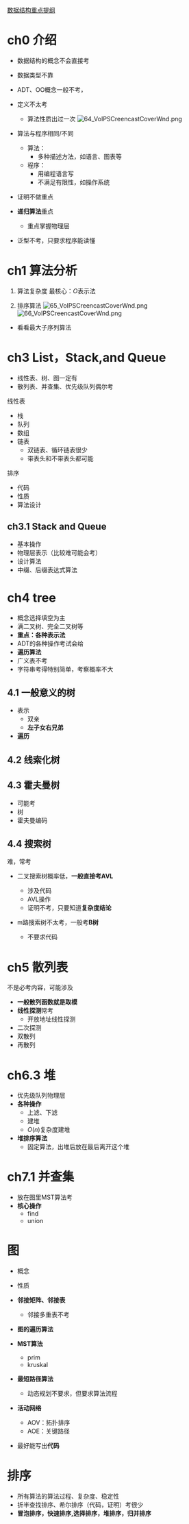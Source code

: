 [数据结构重点提纲](https://hkwr5n7dmq.feishu.cn/docx/DRy8dnsIwoFWHNxYGGtcJJsvnHh)
# ch0 介绍
- 数据结构的概念不会直接考
- 数据类型不靠
- ADT、OO概念一般不考，

- 定义不太考
	- 算法性质出过一次
![64_VoIPSCreencastCoverWnd.png](https://chillcharlie-img.oss-cn-hangzhou.aliyuncs.com/imgae/2023/02/01/6502ab6289618ae4cb5ba680db004c0a_64_VoIPSCreencastCoverWnd.png)

- 算法与程序相同/不同
	- 算法：
		- 多种描述方法，如语言、图表等
	- 程序：
		- 用编程语言写
		- 不满足有限性，如操作系统
- 证明不做重点

- **递归算法**重点
	- 重点掌握物理层


- 泛型不考，只要求程序能读懂

# ch1 算法分析
1. 算法复杂度
最核心：$O$表示法

2. 排序算法
![65_VoIPSCreencastCoverWnd.png](https://chillcharlie-img.oss-cn-hangzhou.aliyuncs.com/imgae/2023/02/01/44a67caa04d39eef777fec0caa688c87_65_VoIPSCreencastCoverWnd.png)
![66_VoIPSCreencastCoverWnd.png](https://chillcharlie-img.oss-cn-hangzhou.aliyuncs.com/imgae/2023/02/01/28c83c39a2103916d7d2ebf97c5b56bb_66_VoIPSCreencastCoverWnd.png)


- 看看最大子序列算法


# ch3 List，Stack,and Queue
- 线性表、树、图一定有
- 散列表、并查集、优先级队列偶尔考

线性表
- 栈
- 队列
- 数组
- 链表
	- 双链表、循环链表很少
	- 带表头和不带表头都可能

排序
- 代码
- 性质
- 算法设计

## ch3.1 Stack and Queue
- 基本操作
- 物理层表示（比较难可能会考）
- 设计算法
- 中缀、后缀表达式算法

# ch4 tree
- 概念选择填空为主
- 满二叉树、完全二叉树等
- **重点：各种表示法**
- ADT的各种操作考试会给
- **遍历算法**
- 广义表不考
- 字符串考得特别简单，考察概率不大


## 4.1 一般意义的树
- 表示
	- 双亲
	- **左子女右兄弟**
- **遍历**

## 4.2 线索化树

## 4.3 霍夫曼树
- 可能考
- 树
- 霍夫曼编码

## 4.4 **搜索树**
难，常考
- 二叉搜索树概率低，**一般直接考AVL**
	- 涉及代码
	-  AVL操作
	- 证明不考，只要知道**复杂度结论**

- m路搜索树不太考，一般考**B树**
	- 不要求代码


# ch5 散列表
不是必考内容，可能涉及
- **一般散列函数就是取模**
- **线性探测**常考
	- 开放地址线性探测
- 二次探测
- 双散列
- 再散列

# ch6.3 堆
- 优先级队列物理层
- **各种操作**
	- 上滤、下滤
	- 建堆
	- $O(n)$复杂度建堆
- **堆排序算法**
	- 固定算法，出堆后放在最后离开这个堆

# ch7.1 并查集
- 放在图里MST算法考
- **核心操作**
	- find
	- union

# 图
- 概念
- 性质

- **邻接矩阵、邻接表**
	- 邻接多重表不考
- **图的遍历算法**
- **MST算法**
	- prim
	- kruskal
- **最短路径算法**
	- 动态规划不要求，但要求算法流程
- **活动网络**
	- AOV：拓扑排序
	- AOE：关键路径
- 最好能写出**代码**

# 排序
- 所有算法的算法过程、复杂度、稳定性
- 折半查找排序、希尔排序（代码，证明）考很少
- **冒泡排序，快速排序,选择排序，堆排序，归并排序**
